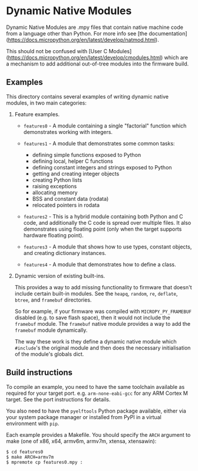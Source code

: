 # Dynamic Native Modules

Dynamic Native Modules are .mpy files that contain native machine code from a
language other than Python. For more info see [the documentation]
(https://docs.micropython.org/en/latest/develop/natmod.html).

This should not be confused with [User C Modules]
(https://docs.micropython.org/en/latest/develop/cmodules.html) which are a
mechanism to add additional out-of-tree modules into the firmware build.

## Examples

This directory contains several examples of writing dynamic native modules, in
two main categories:

1.  Feature examples.

    * `features0` - A module containing a single "factorial" function which
      demonstrates working with integers.

    * `features1` - A module that demonstrates some common tasks:
        - defining simple functions exposed to Python
        - defining local, helper C functions
        - defining constant integers and strings exposed to Python
        - getting and creating integer objects
        - creating Python lists
        - raising exceptions
        - allocating memory
        - BSS and constant data (rodata)
        - relocated pointers in rodata

    * `features2` - This is a hybrid module containing both Python and C code,
      and additionally the C code is spread over multiple files. It also
      demonstrates using floating point (only when the target supports
      hardware floating point).

    * `features3` - A module that shows how to use types, constant objects,
      and creating dictionary instances.

    * `features4` - A module that demonstrates how to define a class.

2.  Dynamic version of existing built-ins.

    This provides a way to add missing functionality to firmware that doesn't
    include certain built-in modules. See the `heapq`, `random`, `re`,
    `deflate`, `btree`, and `framebuf` directories.

    So for example, if your firmware was compiled with `MICROPY_PY_FRAMEBUF`
    disabled (e.g. to save flash space), then it would not include the
    `framebuf` module. The `framebuf` native module provides a way to add the
    `framebuf` module dynamically.

    The way these work is they define a dynamic native module which
    `#include`'s the original module and then does the necessary
    initialisation of the module's globals dict.

## Build instructions

To compile an example, you need to have the same toolchain available as
required for your target port. e.g. `arm-none-eabi-gcc` for any ARM Cortex M
target. See the port instructions for details.

You also need to have the `pyelftools` Python package available, either via
your system package manager or installed from PyPI in a virtual environment
with `pip`.

Each example provides a Makefile. You should specify the `ARCH` argument to
make (one of x86, x64, armv6m, armv7m, xtensa, xtensawin):

```
$ cd features0
$ make ARCH=armv7m
$ mpremote cp features0.mpy :
```
